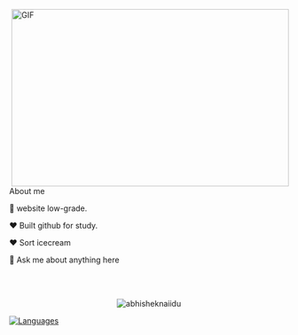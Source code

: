 
<img align="right" alt="GIF" src="https://github.com/abhisheknaiidu/abhisheknaiidu/blob/master/code.gif?raw=true" width="500" height="320" />
<br />
<br /><br /><br />
<br />
About me

💬 website low-grade.

❤️ Built github for study.

❤️ Sort icecream

💬 Ask me about anything here

<br />
<br />
<p align="center"> <img src="https://github-readme-stats.vercel.app/api?username=Treejackky&show_icons=true&theme=gotham" alt="abhisheknaiidu" />


[![Languages](https://github-readme-stats.vercel.app/api/top-langs/?username=Treejackky&layout=compact&langs_count=10&hide_border=true&custom_title=Languages&bg_color=f5f5f5)](https://github.com/mikkipastel)
